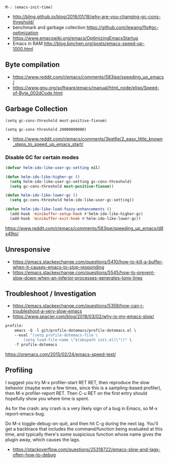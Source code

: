 `M-: (emacs-init-time)`


- http://bling.github.io/blog/2016/01/18/why-are-you-changing-gc-cons-threshold/
- benchmark and garbage collection https://github.com/lewang/flx#gc-optimization
- https://www.emacswiki.org/emacs/OptimizingEmacsStartup
- Emacs in RAM http://blog.binchen.org/posts/emacs-speed-up-1000.html

## Byte compilation

- https://www.reddit.com/r/emacs/comments/583ipe/speeding_up_emacs/
- https://www.gnu.org/software/emacs/manual/html_node/elisp/Speed-of-Byte_002dCode.html

## Garbage Collection

`(setq gc-cons-threshold most-positive-fixnum)`

`(setq gc-cons-threshold 20000000000)`

- https://www.reddit.com/r/emacs/comments/3kqt6e/2_easy_little_known_steps_to_speed_up_emacs_start/

### Disable GC for certain modes

```lisp
(defvar helm-ido-like-user-gc-setting nil)

(defun helm-ido-like-higher-gc ()
  (setq helm-ido-like-user-gc-setting gc-cons-threshold)
  (setq gc-cons-threshold most-positive-fixnum))

(defun helm-ido-like-lower-gc ()
  (setq gc-cons-threshold helm-ido-like-user-gc-setting))

(defun helm-ido-like-load-fuzzy-enhancements ()
  (add-hook 'minibuffer-setup-hook #'helm-ido-like-higher-gc)
  (add-hook 'minibuffer-exit-hook #'helm-ido-like-lower-gc))
```

https://www.reddit.com/r/emacs/comments/583ipe/speeding_up_emacs/d8x49jp/

## Unresponsive

- https://emacs.stackexchange.com/questions/5410/how-to-kill-a-buffer-when-it-causes-emacs-to-stop-responding
- https://emacs.stackexchange.com/questions/5545/how-to-prevent-slow-down-when-an-inferior-processes-generates-long-lines

## Troubleshoot / Investigation

- https://emacs.stackexchange.com/questions/5359/how-can-i-troubleshoot-a-very-slow-emacs
- https://www.spacjer.com/blog/2018/03/02/why-is-my-emacs-slow/

```lisp
profile:
    emacs -Q -l git/profile-dotemacs/profile-dotemacs.el \
    --eval "(setq profile-dotemacs-file \
        (setq load-file-name \"$(abspath init.el)\"))" \
    -f profile-dotemacs
```

https://oremacs.com/2015/02/24/emacs-speed-test/

## Profiling

I suggest you try M-x profiler-start RET RET, then reproduce the slow behavior (maybe even a few times, since this is a sampling-based profiler), then M-x profiler-report RET. Then C-u RET on the first entry should hopefully show you where time is spent.

As for the crash: any crash is a very likely sign of a bug in Emacs, so M-x report-emacs-bug.


Do M-x toggle-debug-on-quit, and then hit C-g during the next lag. You'll get a backtrace that includes the command/function being evaluated at this time, and typically there's some suspicious function whose name gives the plugin away, which causes the lags.

- https://stackoverflow.com/questions/25318722/emacs-slow-and-lags-often-how-to-debug